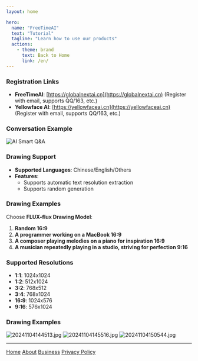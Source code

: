 ```yaml
---
layout: home

hero:
  name: "FreeTimeAI"
  text: "Tutorial"
  tagline: "Learn how to use our products"
  actions:
    - theme: brand
      text: Back to Home
      link: /en/
---
```

### Registration Links
- **FreeTimeAI**: [https://globalnextai.cn](https://globalnextai.cn) (Register with email, supports QQ/163, etc.)
- **Yellowface AI**: [https://yellowfaceai.cn](https://yellowfaceai.cn) (Register with email, supports QQ/163, etc.)

### Conversation Example
![AI Smart Q&A](https://pic.musictops.eu.org/2024/11/190f02077988a884263027284080a178.png)

### Drawing Support

- **Supported Languages**: Chinese/English/Others
- **Features**:
  - Supports automatic text resolution extraction
  - Supports random generation

### Drawing Examples

Choose **FLUX-flux Drawing Model**:

1. **Random 16:9**
2. **A programmer working on a MacBook 16:9**
3. **A composer playing melodies on a piano for inspiration 16:9**
4. **A musician repeatedly playing in a studio, striving for perfection 9:16**

### Supported Resolutions

- **1:1**: 1024x1024
- **1:2**: 512x1024
- **3:2**: 768x512
- **3:4**: 768x1024
- **16:9**: 1024x576
- **9:16**: 576x1024

### Drawing Examples

![20241104144513.jpg](https://musictops.eu.org/file/1730703360049_20241104144513.jpg)
![20241104145516.jpg](https://musictops.eu.org/file/1730703368796_20241104145516.jpg)
![20241104150544.jpg](https://musictops.eu.org/file/1730703962343_20241104150544.jpg)


---

<footer>
  <div class="footer-content">
    <nav>
      <a href="/en/">Home</a>
      <a href="/en/about">About</a>
      <a href="/en/business">Business</a>
      <a href="/en/privacy-policy">Privacy Policy</a>
    </nav>
  </div>
</footer>